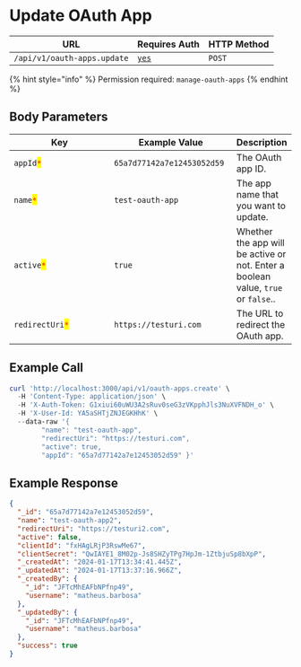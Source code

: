 # Update OAuth App

| URL                         | Requires Auth                            | HTTP Method |
| --------------------------- | ---------------------------------------- | ----------- |
| `/api/v1/oauth-apps.update` | [`yes`](../../authentication-endpoints/) | `POST`      |

{% hint style="info" %}
Permission required: `manage-oauth-apps`
{% endhint %}

## Body Parameters

<table><thead><tr><th width="199">Key</th><th width="206">Example Value</th><th>Description</th></tr></thead><tbody><tr><td><code>appId</code><mark style="color:red;"><code>*</code></mark></td><td><code>65a7d77142a7e12453052d59</code></td><td>The OAuth app ID.</td></tr><tr><td><code>name</code><mark style="color:red;"><code>*</code></mark></td><td><code>test-oauth-app</code></td><td>The app name that you want to update.</td></tr><tr><td><code>active</code><mark style="color:red;"><code>*</code></mark></td><td><code>true</code></td><td>Whether the app will be active or not. Enter a boolean value, <code>true</code> or <code>false</code>..</td></tr><tr><td><code>redirectUri</code><mark style="color:red;"><code>*</code></mark></td><td><code>https://testuri.com</code></td><td>The URL to redirect the OAuth app.</td></tr></tbody></table>

## Example Call

```powershell
curl 'http://localhost:3000/api/v1/oauth-apps.create' \
  -H 'Content-Type: application/json' \
  -H 'X-Auth-Token: G1xiui60uWU3A2sRuv0seG3zVKpphJls3NuXVFNDH_o' \
  -H 'X-User-Id: YA5aSHTjZNJEGKHhK' \
  --data-raw '{
        "name": "test-oauth-app",
        "redirectUri": "https://testuri.com",
        "active": true,
        "appId": "65a7d77142a7e12453052d59" }'
```

## Example Response

```json
{
  "_id": "65a7d77142a7e12453052d59",
  "name": "test-oauth-app2",
  "redirectUri": "https://testuri2.com",
  "active": false,
  "clientId": "fxHAgLRjP3RswMe67",
  "clientSecret": "QwIAYE1_8M02p-Js8SHZyTPg7HpJm-1ZtbjuSp8bXpP",
  "_createdAt": "2024-01-17T13:34:41.445Z",
  "_updatedAt": "2024-01-17T13:37:16.966Z",
  "_createdBy": {
    "_id": "JFTcMhEAFbNPfnp49",
    "username": "matheus.barbosa"
  },
  "_updatedBy": {
    "_id": "JFTcMhEAFbNPfnp49",
    "username": "matheus.barbosa"
  },
  "success": true
}
```
